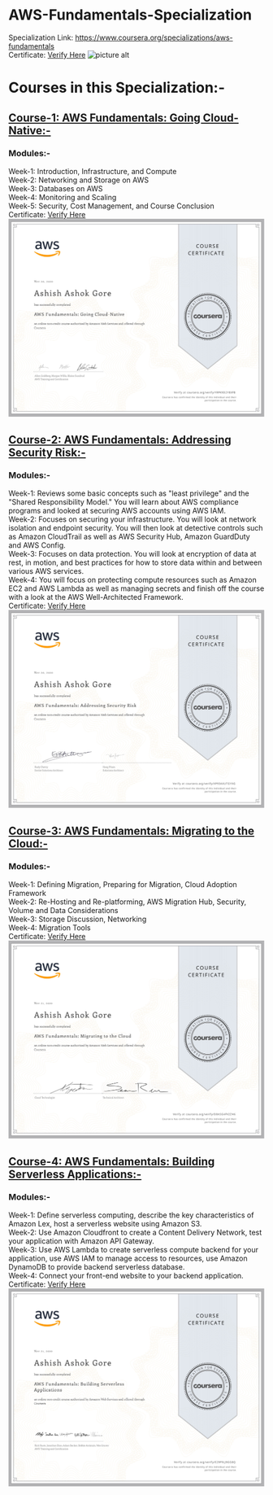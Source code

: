 # AWS-Fundamentals-Specialization
Specialization Link: https://www.coursera.org/specializations/aws-fundamentals <br />
Certificate: [Verify Here](https://coursera.org/share/b801a4b8e0cef0bea057b243149ac31e)
![picture alt](https://github.com/Ashish-Gore/AWS-Fundamentals-Specialization/blob/master/AWS%20Fundamentals%20Specialisation.jpg)

# Courses in this Specialization:-
## [Course-1: AWS Fundamentals: Going Cloud-Native:-](https://github.com/Ashish-Gore/AWS-Fundamentals-Specialization/tree/master/Course-1%20AWS%20Fundamentals%20Going%20Cloud-Native)
### Modules:-
Week-1: Introduction, Infrastructure, and Compute <br />
Week-2: Networking and Storage on AWS <br />
Week-3: Databases on AWS <br />
Week-4: Monitoring and Scaling <br />
Week-5: Security, Cost Management, and Course Conclusion <br />
Certificate: [Verify Here](https://coursera.org/share/b0ced385a84b66bce4d136cdd9c0fd07)
![picture alt](https://github.com/Ashish-Gore/-AWS-Fundamentals-Specialization/blob/master/Course-1%20AWS%20Fundamentals%20Going%20Cloud-Native/Course-1%20AWS%20Fundamentals%20Going%20Cloud-Native.jpg)

## [Course-2: AWS Fundamentals: Addressing Security Risk:-](https://github.com/Ashish-Gore/AWS-Fundamentals-Specialization/tree/master/Course-2%20AWS%20Fundamentals%20Addressing%20Security%20Risk)
### Modules:-
Week-1: Reviews some basic concepts such as "least privilege" and the "Shared Responsibility Model." You will learn about AWS compliance programs and looked at securing AWS accounts using AWS IAM. <br />
Week-2: Focuses on securing your infrastructure. You will look at network isolation and endpoint security. You will then look at detective controls such as Amazon CloudTrail as well as AWS Security Hub, Amazon GuardDuty and AWS Config. <br />
Week-3: Focuses on data protection. You will look at encryption of data at rest, in motion, and best practices for how to store data within and between various AWS services. <br />
Week-4: You will focus on protecting compute resources such as Amazon EC2 and AWS Lambda as well as managing secrets and finish off the course with a look at the AWS Well-Architected Framework. <br />
Certificate: [Verify Here](https://coursera.org/share/2d3eefa91d4fc6885b04eb2d587a40f1)
![picture alt](https://github.com/Ashish-Gore/-AWS-Fundamentals-Specialization/blob/master/Course-2%20AWS%20Fundamentals%20Addressing%20Security%20Risk/Course-2%20AWS%20Fundamentals%20Addressing%20Security%20Risk.jpg)


## [Course-3: AWS Fundamentals: Migrating to the Cloud:-](https://github.com/Ashish-Gore/AWS-Fundamentals-Specialization/tree/master/Course-3%20AWS%20Fundamentals%20Migrating%20to%20the%20Cloud)
### Modules:-
Week-1: Defining Migration, Preparing for Migration, Cloud Adoption Framework <br />
Week-2: Re-Hosting and Re-platforming, AWS Migration Hub, Security, Volume and Data Considerations <br />
Week-3: Storage Discussion, Networking <br />
Week-4: Migration Tools <br />
Certificate: [Verify Here](https://coursera.org/share/9739c71c88c7566afa2e1d79e6b8fdce)
![picture alt](https://github.com/Ashish-Gore/-AWS-Fundamentals-Specialization/blob/master/Course-3%20AWS%20Fundamentals%20Migrating%20to%20the%20Cloud/Course-3%20AWS%20Fundamentals%20Migrating%20to%20the%20Cloud.jpg)


## [Course-4: AWS Fundamentals: Building Serverless Applications:-](https://github.com/Ashish-Gore/AWS-Fundamentals-Specialization/tree/master/Course-4%20AWS%20Fundamentals%20Building%20Serverless%20Applications)
### Modules:-
Week-1: Define serverless computing, describe the key characteristics of Amazon Lex, host a serverless website using Amazon S3. <br />
Week-2: Use Amazon Cloudfront to create a Content Delivery Network, test your application with Amazon API Gateway. <br />
Week-3: Use AWS Lambda to create serverless compute backend for your application, use AWS IAM to manage access to resources, use Amazon DynamoDB to provide backend serverless database. <br />
Week-4: Connect your front-end website to your backend application. <br />
Certificate: [Verify Here](https://coursera.org/share/12f5c03e3c8419cdca5d6b4dce3eaf9e)
![picture alt](https://github.com/Ashish-Gore/-AWS-Fundamentals-Specialization/blob/master/Course-4%20AWS%20Fundamentals%20Building%20Serverless%20Applications/Course-4%20AWS%20Fundamentals%20Building%20Serverless%20Applications.jpg)


